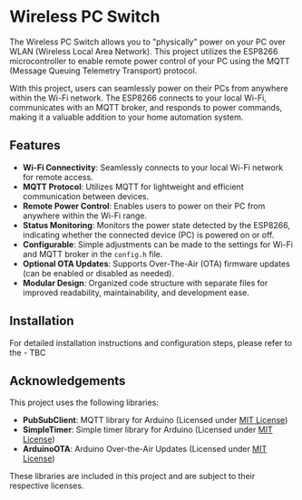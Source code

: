 # Wireless PC Switch

The Wireless PC Switch allows you to "physically" power on your PC over WLAN (Wireless Local Area Network). This project utilizes the ESP8266 microcontroller to enable remote power control of your PC using the MQTT (Message Queuing Telemetry Transport) protocol.

With this project, users can seamlessly power on their PCs from anywhere within the Wi-Fi network. The ESP8266 connects to your local Wi-Fi, communicates with an MQTT broker, and responds to power commands, making it a valuable addition to your home automation system.

## Features

- **Wi-Fi Connectivity**: Seamlessly connects to your local Wi-Fi network for remote access.
- **MQTT Protocol**: Utilizes MQTT for lightweight and efficient communication between devices.
- **Remote Power Control**: Enables users to power on their PC from anywhere within the Wi-Fi range.
- **Status Monitoring**: Monitors the power state detected by the ESP8266, indicating whether the connected device (PC) is powered on or off.
- **Configurable**: Simple adjustments can be made to the settings for Wi-Fi and MQTT broker in the `config.h` file.
- **Optional OTA Updates**: Supports Over-The-Air (OTA) firmware updates (can be enabled or disabled as needed).
- **Modular Design**: Organized code structure with separate files for improved readability, maintainability, and development ease.

## Installation

For detailed installation instructions and configuration steps, please refer to the - TBC

## Acknowledgements

This project uses the following libraries:

- **PubSubClient**: MQTT library for Arduino (Licensed under [MIT License](https://github.com/knolleary/pubsubclient/blob/master/LICENSE))
- **SimpleTimer**: Simple timer library for Arduino (Licensed under [MIT License](https://github.com/jfturcot/SimpleTimer/blob/master/LICENSE))
- **ArduinoOTA**: Arduino Over-the-Air Updates (Licensed under [MIT License](https://github.com/esp8266/Arduino/blob/master/libraries/ArduinoOTA/LICENSE))

These libraries are included in this project and are subject to their respective licenses.
